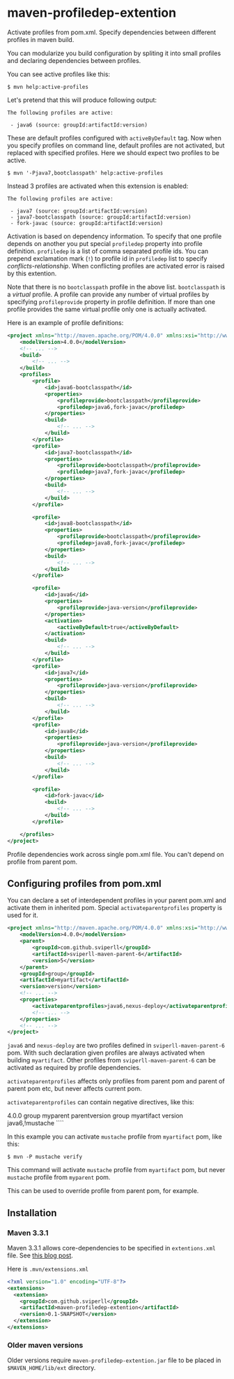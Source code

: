 maven-profiledep-extention
==========================

Activate profiles from pom.xml.
Specify dependencies between different profiles in maven build.

You can modularize you build configuration by spliting it into small profiles
and declaring dependencies between profiles.

You can see active profiles like this:

````
$ mvn help:active-profiles
````

Let's pretend that this will produce following output:

````
The following profiles are active:

 - java6 (source: groupId:artifactId:version)
````

These are default profiles configured with `activeByDefault` tag.
Now when you specify profiles on command line, default profiles are not activated,
but replaced with specified profiles. Here we should expect two profiles to be
active.

````
$ mvn '-Pjava7,bootclasspath' help:active-profiles
````

Instead 3 profiles are activated when this extension is enabled:

````
The following profiles are active:

 - java7 (source: groupId:artifactId:version)
 - java7-bootclasspath (source: groupId:artifactId:version)
 - fork-javac (source: groupId:artifactId:version)
````

Activation is based on dependency information. To specify that one profile
depends on another you put special `profiledep` property into profile
definition. `profiledep` is a list of comma separated profile ids.
You can prepend exclamation mark (`!`) to profile id in `profiledep` list to
specify _conflicts-relationship_. When conflicting profiles are activated
error is raised by this extention.

Note that there is no `bootclasspath` profile in the above list.
`bootclasspath` is a _virtual_ profile. A profile can provide any number
of virtual profiles by specifying `profileprovide` property in profile
definition. If more than one profile provides the same virtual profile
only one is actually activated.

Here is an example of profile definitions:

````xml
<project xmlns="http://maven.apache.org/POM/4.0.0" xmlns:xsi="http://www.w3.org/2001/XMLSchema-instance" xsi:schemaLocation="http://maven.apache.org/POM/4.0.0 http://maven.apache.org/maven-v4_0_0.xsd">
    <modelVersion>4.0.0</modelVersion>
    <!-- ... -->
    <build>
        <!-- ... -->
    </build>
    <profiles>
        <profile>
            <id>java6-bootclasspath</id>
            <properties>
                <profileprovide>bootclasspath</profileprovide>
                <profiledep>java6,fork-javac</profiledep>
            </properties>
            <build>
                <!-- ... -->
            </build>
        </profile>
        <profile>
            <id>java7-bootclasspath</id>
            <properties>
                <profileprovide>bootclasspath</profileprovide>
                <profiledep>java7,fork-javac</profiledep>
            </properties>
            <build>
                <!-- ... -->
            </build>
        </profile>

        <profile>
            <id>java8-bootclasspath</id>
            <properties>
                <profileprovide>bootclasspath</profileprovide>
                <profiledep>java8,fork-javac</profiledep>
            </properties>
            <build>
                <!-- ... -->
            </build>
        </profile>

        <profile>
            <id>java6</id>
            <properties>
                <profileprovide>java-version</profileprovide>
            </properties>
            <activation>
                <activeByDefault>true</activeByDefault>
            </activation>
            <build>
                <!-- ... -->
            </build>
        </profile>
        <profile>
            <id>java7</id>
            <properties>
                <profileprovide>java-version</profileprovide>
            </properties>
            <build>
                <!-- ... -->
            </build>
        </profile>
        <profile>
            <id>java8</id>
            <properties>
                <profileprovide>java-version</profileprovide>
            </properties>
            <build>
                <!-- ... -->
            </build>
        </profile>

        <profile>
            <id>fork-javac</id>
            <build>
                <!-- ... -->
            </build>
        </profile>

    </profiles>
</project>
````

Profile dependencies work across single pom.xml file. You can't depend
on profile from parent pom.

Configuring profiles from pom.xml
---------------------------------

You can declare a set of interdependent profiles in your parent pom.xml
and activate them in inherited pom. Special `activateparentprofiles` property is
used for it.

````xml
<project xmlns="http://maven.apache.org/POM/4.0.0" xmlns:xsi="http://www.w3.org/2001/XMLSchema-instance" xsi:schemaLocation="http://maven.apache.org/POM/4.0.0 http://maven.apache.org/maven-v4_0_0.xsd">
    <modelVersion>4.0.0</modelVersion>
    <parent>
        <groupId>com.github.sviperll</groupId>
        <artifactId>sviperll-maven-parent-6</artifactId>
        <version>5</version>
    </parent>
    <groupId>group</groupId>
    <artifactId>myartifact</artifactId>
    <version>version</version>
    <!-- ... -->
    <properties>
        <activateparentprofiles>java6,nexus-deploy</activateparentprofiles>
        <!-- ... -->
    </properties>
    <!-- ... -->
</project>
````

`java6` and `nexus-deploy` are two profiles defined in
`sviperll-maven-parent-6` pom.
With such declaration given profiles are always activated when building
`myartifact`.
Other profiles from `sviperll-maven-parent-6` can be activated as
required by profile dependencies.

`activateparentprofiles` affects only profiles from parent pom
and parent of parent pom etc, but never affects current pom.

`activateparentprofiles` can contain negative directives, like this:

<project xmlns="http://maven.apache.org/POM/4.0.0" xmlns:xsi="http://www.w3.org/2001/XMLSchema-instance" xsi:schemaLocation="http://maven.apache.org/POM/4.0.0 http://maven.apache.org/maven-v4_0_0.xsd">
    <modelVersion>4.0.0</modelVersion>
    <parent>
        <groupId>group</groupId>
        <artifactId>myparent</artifactId>
        <version>parentversion</version>
    </parent>
    <groupId>group</groupId>
    <artifactId>myartifact</artifactId>
    <version>version</version>
    <!-- ... -->
    <properties>
        <activateparentprofiles>java6,!mustache</activateparentprofiles>
        <!-- ... -->
    </properties>
    <!-- ... -->
</project>
````

In this example you can activate `mustache` profile from `myartifact` pom, like
this:

````
$ mvn -P mustache verify
````

This command will activate `mustache` profile from `myartifact` pom, but
never `mustache` profile from `myparent` pom.

This can be used to override profile from parent pom, for example.

Installation
------------

### Maven 3.3.1 ###

Maven 3.3.1 allows core-dependencies to be specified in `extentions.xml` file.
See [this blog post](http://takari.io/2015/03/19/core-extensions.html).

Here is `.mvn/extensions.xml`

````xml
<?xml version="1.0" encoding="UTF-8"?>
<extensions>
  <extension>
    <groupId>com.github.sviperll</groupId>
    <artifactId>maven-profiledep-extention</artifactId>
    <version>0.1-SNAPSHOT</version>
  </extension>
</extensions>
````

### Older maven versions ###

Older versions require `maven-profiledep-extention.jar` file to be placed
in `$MAVEN_HOME/lib/ext` directory.
